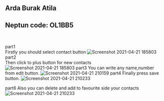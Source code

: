 
<h2> Arda Burak Atila </h2>
<h2> Neptun code: OL1BB5 </h2>

<br>

part1
<br>
Firstly you should select contact button
![Screenshot 2021-04-21 185803](https://user-images.githubusercontent.com/56447709/115600472-0a58dc80-a2dd-11eb-9d7d-ce76cb0e87d0.png)
part2
<br>
Then click to plus button for new contacts
![Screenshot 2021-04-21 185803](https://user-images.githubusercontent.com/56447709/115600472-0a58dc80-a2dd-11eb-9d7d-ce76cb0e87d0.png)
part3
You can write any name,number from edit button.
![Screenshot 2021-04-21 210159](https://user-images.githubusercontent.com/56447709/115607221-029d3600-a2e5-11eb-825c-ac660e0ff206.png)
part4
Finally press save button.
![Screenshot 2021-04-21 210233](https://user-images.githubusercontent.com/56447709/115607250-0c269e00-a2e5-11eb-9d08-8e34dd2ac917.png)

part6
Also you can delete and add to favourite side your contacts
![Screenshot 2021-04-21 210233](https://user-images.githubusercontent.com/56447709/115607485-560f8400-a2e5-11eb-8a86-1c0cc86dc3f7.png)


